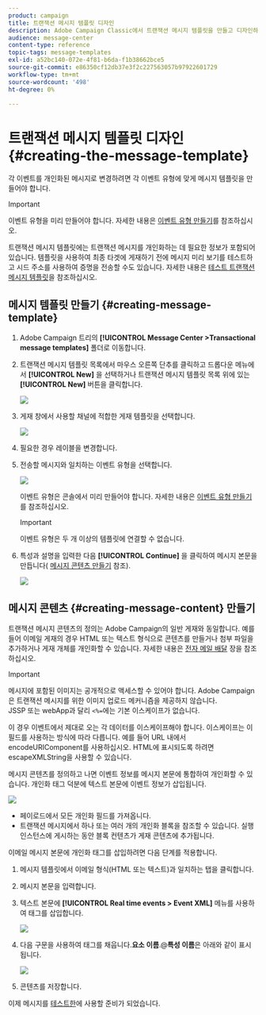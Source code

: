 ```yaml
---
product: campaign
title: 트랜잭션 메시지 템플릿 디자인
description: Adobe Campaign Classic에서 트랜잭션 메시지 템플릿을 만들고 디자인하는 방법을 알아봅니다.
audience: message-center
content-type: reference
topic-tags: message-templates
exl-id: a52bc140-072e-4f81-b6da-f1b38662bce5
source-git-commit: e86350cf12db37e3f2c227563057b97922601729
workflow-type: tm+mt
source-wordcount: '498'
ht-degree: 0%

---
```


# 트랜잭션 메시지 템플릿 디자인 {#creating-the-message-template}

각 이벤트를 개인화된 메시지로 변경하려면 각 이벤트 유형에 맞게 메시지 템플릿을 만들어야 합니다.

>[!IMPORTANT]
>
>이벤트 유형을 미리 만들어야 합니다. 자세한 내용은 [이벤트 유형 만들기](../../message-center/using/creating-event-types.md)를 참조하십시오.

트랜잭션 메시지 템플릿에는 트랜잭션 메시지를 개인화하는 데 필요한 정보가 포함되어 있습니다. 템플릿을 사용하여 최종 타겟에 게재하기 전에 메시지 미리 보기를 테스트하고 시드 주소를 사용하여 증명을 전송할 수도 있습니다. 자세한 내용은 [테스트 트랜잭션 메시지 템플릿](../../message-center/using/testing-message-templates.md)을 참조하십시오.

## 메시지 템플릿 만들기 {#creating-message-template}

1. Adobe Campaign 트리의 **[!UICONTROL Message Center >Transactional message templates]** 폴더로 이동합니다.

1. 트랜잭션 메시지 템플릿 목록에서 마우스 오른쪽 단추를 클릭하고 드롭다운 메뉴에서 **[!UICONTROL New]** 을 선택하거나 트랜잭션 메시지 템플릿 목록 위에 있는 **[!UICONTROL New]** 버튼을 클릭합니다.

   ![](assets/messagecenter_create_model_001.png)

1. 게재 창에서 사용할 채널에 적합한 게재 템플릿을 선택합니다.

   ![](assets/messagecenter_create_model_002.png)

1. 필요한 경우 레이블을 변경합니다.

1. 전송할 메시지와 일치하는 이벤트 유형을 선택합니다.

   ![](assets/messagecenter_create_model_003.png)

   이벤트 유형은 콘솔에서 미리 만들어야 합니다. 자세한 내용은 [이벤트 유형 만들기](../../message-center/using/creating-event-types.md)를 참조하십시오.

   >[!IMPORTANT]
   >
   >이벤트 유형은 두 개 이상의 템플릿에 연결할 수 없습니다.

1. 특성과 설명을 입력한 다음 **[!UICONTROL Continue]** 을 클릭하여 메시지 본문을 만듭니다( [메시지 콘텐츠 만들기](#creating-message-content) 참조).

   ![](assets/messagecenter_create_model_004.png)

## 메시지 콘텐츠 {#creating-message-content} 만들기

트랜잭션 메시지 콘텐츠의 정의는 Adobe Campaign의 일반 게재와 동일합니다. 예를 들어 이메일 게재의 경우 HTML 또는 텍스트 형식으로 콘텐츠를 만들거나 첨부 파일을 추가하거나 게재 개체를 개인화할 수 있습니다. 자세한 내용은 [전자 메일 배달](../../delivery/using/about-email-channel.md) 장을 참조하십시오.

>[!IMPORTANT]
>
>메시지에 포함된 이미지는 공개적으로 액세스할 수 있어야 합니다. Adobe Campaign은 트랜잭션 메시지를 위한 이미지 업로드 메커니즘을 제공하지 않습니다.\
>JSSP 또는 webApp과 달리 `<%=`에는 기본 이스케이프가 없습니다.
>
>이 경우 이벤트에서 제대로 오는 각 데이터를 이스케이프해야 합니다. 이스케이프는 이 필드를 사용하는 방식에 따라 다릅니다. 예를 들어 URL 내에서 encodeURIComponent를 사용하십시오. HTML에 표시되도록 하려면 escapeXMLString을 사용할 수 있습니다.

메시지 콘텐츠를 정의하고 나면 이벤트 정보를 메시지 본문에 통합하여 개인화할 수 있습니다. 개인화 태그 덕분에 텍스트 본문에 이벤트 정보가 삽입됩니다.

![](assets/messagecenter_create_content_001.png)

* 페이로드에서 모든 개인화 필드를 가져옵니다.
* 트랜잭션 메시지에서 하나 또는 여러 개의 개인화 블록을 참조할 수 있습니다. 실행 인스턴스에 게시하는 동안 블록 컨텐츠가 게재 콘텐츠에 추가됩니다.

이메일 메시지 본문에 개인화 태그를 삽입하려면 다음 단계를 적용합니다.

1. 메시지 템플릿에서 이메일 형식(HTML 또는 텍스트)과 일치하는 탭을 클릭합니다.

1. 메시지 본문을 입력합니다.

1. 텍스트 본문에 **[!UICONTROL Real time events > Event XML]** 메뉴를 사용하여 태그를 삽입합니다.

   ![](assets/messagecenter_create_custo_002.png)

1. 다음 구문을 사용하여 태그를 채웁니다.**요소 이름**.@**특성 이름**&#x200B;은 아래와 같이 표시됩니다.

   ![](assets/messagecenter_create_custo_003.png)

1. 콘텐츠를 저장합니다.

이제 메시지를 [테스트한](../../message-center/using/testing-message-templates.md)에 사용할 준비가 되었습니다.
